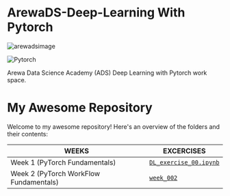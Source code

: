 # ArewaDS-Deep-Learning With Pytorch
![arewadsimage](https://github.com/Alamein/ArewaDS-Deep-Learning/assets/70522655/24bcb132-90f7-4dbe-a23f-ebeac87f216e)

![Pytorch](https://github.com/Alamein/ArewaDS-Deep-Learning/assets/70522655/c4242192-96f9-4f51-927e-b31c221aa0be)

Arewa Data Science Academy (ADS) Deep Learning with Pytorch work space.
# My Awesome Repository

Welcome to my awesome repository! Here's an overview of the folders and their contents:

| WEEKS              | EXCERCISES                                       |
| ------------------ | ------------------------------------------------ |
| Week 1 (PyTorch Fundamentals)   |  [`DL_exercise_00.ipynb`](week_001) |
| Week 2 (PyTorch WorkFlow Fundamentals)   |  [`week_002`](week_002) |
